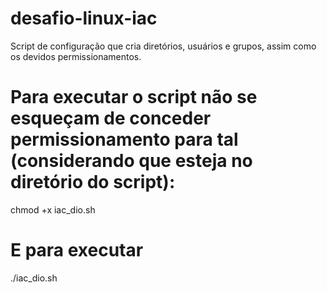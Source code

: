 # desafio-linux-iac
Script de configuração que cria diretórios, usuários e grupos, assim como os devidos permissionamentos.

# Para executar o script não se esqueçam de conceder permissionamento para tal (considerando que esteja no diretório do script):
chmod +x iac_dio.sh

# E para executar
./iac_dio.sh
